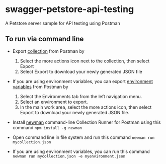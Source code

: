 # swagger-petstore-api-testing
A Petstore server sample for API testing using Postman

## To run via command line

- Export [collection](https://learning.postman.com/docs/getting-started/importing-and-exporting-data/#exporting-collections
) from Postman by
  1. Select the more actions icon next to the collection, then select Export
  2. Select Export to download your newly generated JSON file

- If you are using environment variables, you can export [environment variables](https://learning.postman.com/docs/getting-started/importing-and-exporting-data/#exporting-collections
) from Postman by
  1. Select the Environments tab from the left navigation menu.
  2. Select an environment to export.
  3. In the main work area, select the more actions icon, then select Export to download your newly generated JSON file.

- Install [newman](https://learning.postman.com/docs/running-collections/using-newman-cli/command-line-integration-with-newman/) command-line Collection Runner for Postman using this command
`npm install -g newman`

- Open command line in file system and run this command
`newman run mycollection.json`

- If you are using environment variables, you can run this command
`newman run mycollection.json -e myenvironment.json`



